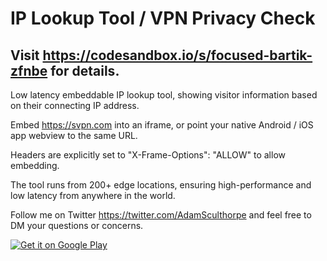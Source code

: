 # IP Lookup Tool / VPN Privacy Check

## Visit https://codesandbox.io/s/focused-bartik-zfnbe for details.

Low latency embeddable IP lookup tool, showing visitor information based on their connecting IP address.

Embed https://svpn.com into an iframe, or point your native Android / iOS app webview to the same URL.

Headers are explicitly set to "X-Frame-Options": "ALLOW" to allow embedding.

The tool runs from 200+ edge locations, ensuring high-performance and low latency from anywhere in the world.

Follow me on Twitter https://twitter.com/AdamSculthorpe and feel free to DM your questions or concerns.

<a href='https://play.google.com/store/apps/details?id=com.svpn.vpnscanner&pcampaignid=pcampaignidMKT-Other-global-all-co-prtnr-py-PartBadge-Mar2515-1'><img alt='Get it on Google Play' src='https://play.google.com/intl/en_us/badges/static/images/badges/en_badge_web_generic.png'/></a>





